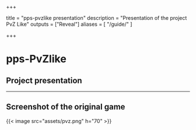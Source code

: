  +++

title = "pps-pvzlike presentation"
description = "Presentation of the project PvZ Like"
outputs = ["Reveal"]
aliases = [
    "/guide/"
]

+++

# pps-PvZlike
## Project presentation

---

## Screenshot of the original game

{{< image src="assets/pvz.png" h="70" >}}